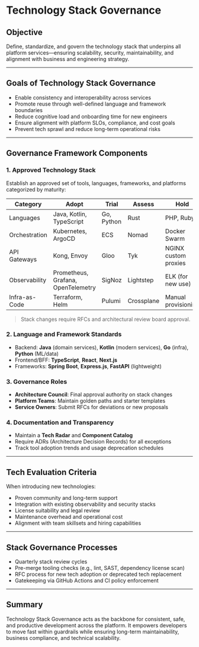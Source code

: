 # Technology Stack Governance

## Objective
Define, standardize, and govern the technology stack that underpins all platform services—ensuring scalability, security, maintainability, and alignment with business and engineering strategy.

---

## Goals of Technology Stack Governance
- Enable consistency and interoperability across services
- Promote reuse through well-defined language and framework boundaries
- Reduce cognitive load and onboarding time for new engineers
- Ensure alignment with platform SLOs, compliance, and cost goals
- Prevent tech sprawl and reduce long-term operational risks

---

## Governance Framework Components

### 1. Approved Technology Stack
Establish an approved set of tools, languages, frameworks, and platforms categorized by maturity:

| Category | Adopt | Trial | Assess | Hold |
|----------|-------|-------|--------|------|
| Languages | Java, Kotlin, TypeScript | Go, Python | Rust | PHP, Ruby |
| Orchestration | Kubernetes, ArgoCD | ECS | Nomad | Docker Swarm |
| API Gateways | Kong, Envoy | Gloo | Tyk | NGINX custom proxies |
| Observability | Prometheus, Grafana, OpenTelemetry | SigNoz | Lightstep | ELK (for new use) |
| Infra-as-Code | Terraform, Helm | Pulumi | Crossplane | Manual provisioning |

> Stack changes require RFCs and architectural review board approval.

### 2. Language and Framework Standards
- Backend: **Java** (domain services), **Kotlin** (modern services), **Go** (infra), **Python** (ML/data)
- Frontend/BFF: **TypeScript**, **React**, **Next.js**
- Frameworks: **Spring Boot**, **Express.js**, **FastAPI** (lightweight)

### 3. Governance Roles
- **Architecture Council**: Final approval authority on stack changes
- **Platform Teams**: Maintain golden paths and starter templates
- **Service Owners**: Submit RFCs for deviations or new proposals

### 4. Documentation and Transparency
- Maintain a **Tech Radar** and **Component Catalog**
- Require ADRs (Architecture Decision Records) for all exceptions
- Track tool adoption trends and usage deprecation schedules

---

## Tech Evaluation Criteria
When introducing new technologies:
- Proven community and long-term support
- Integration with existing observability and security stacks
- License suitability and legal review
- Maintenance overhead and operational cost
- Alignment with team skillsets and hiring capabilities

---

## Stack Governance Processes
- Quarterly stack review cycles
- Pre-merge tooling checks (e.g., lint, SAST, dependency license scan)
- RFC process for new tech adoption or deprecated tech replacement
- Gatekeeping via GitHub Actions and CI policy enforcement

---

## Summary
Technology Stack Governance acts as the backbone for consistent, safe, and productive development across the platform. It empowers developers to move fast within guardrails while ensuring long-term maintainability, business compliance, and technical scalability.
